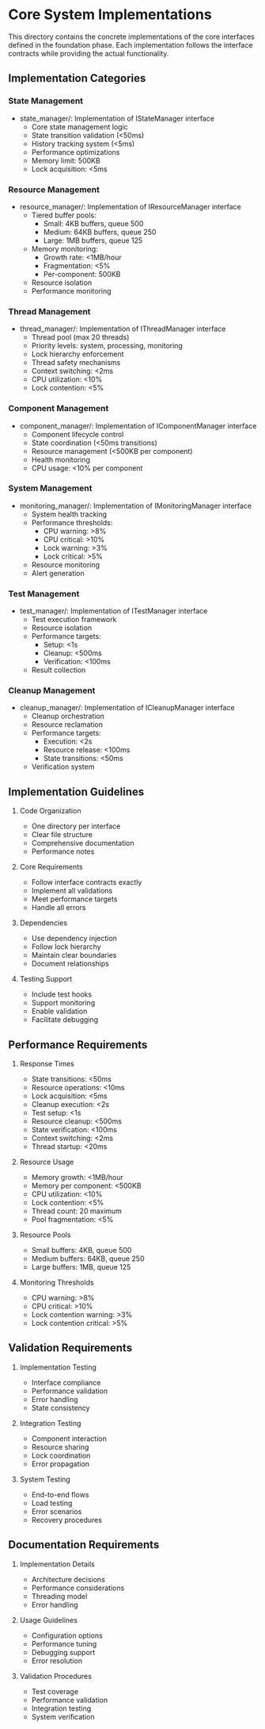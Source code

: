 # Core System Implementations

This directory contains the concrete implementations of the core interfaces defined in the foundation phase. Each implementation follows the interface contracts while providing the actual functionality.

## Implementation Categories

### State Management
- state_manager/: Implementation of IStateManager interface
  - Core state management logic
  - State transition validation (<50ms)
  - History tracking system (<5ms)
  - Performance optimizations
  - Memory limit: 500KB
  - Lock acquisition: <5ms

### Resource Management
- resource_manager/: Implementation of IResourceManager interface
  - Tiered buffer pools:
    - Small: 4KB buffers, queue 500
    - Medium: 64KB buffers, queue 250
    - Large: 1MB buffers, queue 125
  - Memory monitoring:
    - Growth rate: <1MB/hour
    - Fragmentation: <5%
    - Per-component: 500KB
  - Resource isolation
  - Performance monitoring

### Thread Management
- thread_manager/: Implementation of IThreadManager interface
  - Thread pool (max 20 threads)
  - Priority levels: system, processing, monitoring
  - Lock hierarchy enforcement
  - Thread safety mechanisms
  - Context switching: <2ms
  - CPU utilization: <10%
  - Lock contention: <5%

### Component Management
- component_manager/: Implementation of IComponentManager interface
  - Component lifecycle control
  - State coordination (<50ms transitions)
  - Resource management (<500KB per component)
  - Health monitoring
  - CPU usage: <10% per component

### System Management
- monitoring_manager/: Implementation of IMonitoringManager interface
  - System health tracking
  - Performance thresholds:
    - CPU warning: >8%
    - CPU critical: >10%
    - Lock warning: >3%
    - Lock critical: >5%
  - Resource monitoring
  - Alert generation

### Test Management
- test_manager/: Implementation of ITestManager interface
  - Test execution framework
  - Resource isolation
  - Performance targets:
    - Setup: <1s
    - Cleanup: <500ms
    - Verification: <100ms
  - Result collection

### Cleanup Management
- cleanup_manager/: Implementation of ICleanupManager interface
  - Cleanup orchestration
  - Resource reclamation
  - Performance targets:
    - Execution: <2s
    - Resource release: <100ms
    - State transitions: <50ms
  - Verification system

## Implementation Guidelines

1. Code Organization
   - One directory per interface
   - Clear file structure
   - Comprehensive documentation
   - Performance notes

2. Core Requirements
   - Follow interface contracts exactly
   - Implement all validations
   - Meet performance targets
   - Handle all errors

3. Dependencies
   - Use dependency injection
   - Follow lock hierarchy
   - Maintain clear boundaries
   - Document relationships

4. Testing Support
   - Include test hooks
   - Support monitoring
   - Enable validation
   - Facilitate debugging

## Performance Requirements

1. Response Times
   - State transitions: <50ms
   - Resource operations: <10ms
   - Lock acquisition: <5ms
   - Cleanup execution: <2s
   - Test setup: <1s
   - Resource cleanup: <500ms
   - State verification: <100ms
   - Context switching: <2ms
   - Thread startup: <20ms

2. Resource Usage
   - Memory growth: <1MB/hour
   - Memory per component: <500KB
   - CPU utilization: <10%
   - Lock contention: <5%
   - Thread count: 20 maximum
   - Pool fragmentation: <5%

3. Resource Pools
   - Small buffers: 4KB, queue 500
   - Medium buffers: 64KB, queue 250
   - Large buffers: 1MB, queue 125

4. Monitoring Thresholds
   - CPU warning: >8%
   - CPU critical: >10%
   - Lock contention warning: >3%
   - Lock contention critical: >5%

## Validation Requirements

1. Implementation Testing
   - Interface compliance
   - Performance validation
   - Error handling
   - State consistency

2. Integration Testing
   - Component interaction
   - Resource sharing
   - Lock coordination
   - Error propagation

3. System Testing
   - End-to-end flows
   - Load testing
   - Error scenarios
   - Recovery procedures

## Documentation Requirements

1. Implementation Details
   - Architecture decisions
   - Performance considerations
   - Threading model
   - Error handling

2. Usage Guidelines
   - Configuration options
   - Performance tuning
   - Debugging support
   - Error resolution

3. Validation Procedures
   - Test coverage
   - Performance validation
   - Integration testing
   - System verification
